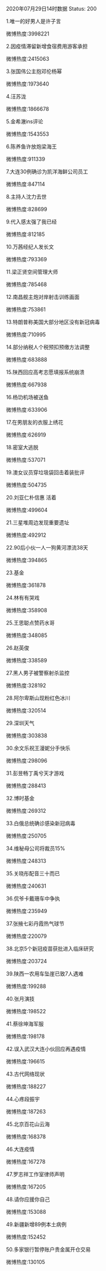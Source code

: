 2020年07月29日14时数据
Status: 200

1.唯一的好男人是许子言

微博热度:3998221

2.因疫情滞留新增食宿费用游客承担

微博热度:2415063

3.张国伟公主抱邓伦杨幂

微博热度:1973640

4.汪苏泷

微博热度:1866678

5.金希澈ins评论

微博热度:1543553

6.陈养鱼许放炮梁海王

微博热度:911339

7.大连30例确诊为凯洋海鲜公司员工

微博热度:847114

8.主持人沈力去世

微博热度:828699

9.代入感太强了我已经

微博热度:812185

10.万茜经纪人发长文

微博热度:793369

11.梁正贤空间管理大师

微博热度:785468

12.南昌舰主炮对岸射击训练画面

微博热度:753861

13.特朗普称美国大部分地区没有新冠病毒

微博热度:710995

14.部分纳税人个税预扣预缴方法调整

微博热度:683888

15.陕西回应高考志愿填报系统崩溃

微博热度:667938

16.杨玏机场被送鱼

微博热度:633906

17.在男朋友的衣服上绣花

微博热度:626919

18.密室大逃脱

微博热度:537071

19.澳女议员穿垃圾袋回击着装批评

微博热度:504735

20.刘亚仁朴信惠 活着

微博热度:499604

21.三星堆周边发现重要遗址

微博热度:492912

22.90后小伙一人一狗黄河漂流38天

微博热度:394865

23.基金

微博热度:361878

24.林有有哭戏

微博热度:358908

25.王思聪点赞药水哥

微博热度:348085

26.赵英俊

微博热度:338589

27.黑人男子被警察射杀监控

微博热度:328192

28.阿尔卑斯山现粉红色冰川

微博热度:320514

29.深圳天气

微博热度:303838

30.余文乐祝王漫妮分手快乐

微博热度:298096

31.彭昱畅丁禹兮天才游戏

微博热度:288413

32.博时基金

微博热度:269312

33.白俄总统确诊感染新冠病毒

微博热度:250705

34.维秘母公司将裁员15%

微博热度:248313

35.关晓彤配音三十而已

微博热度:240631

36.侃爷卡戴珊车中争执

微博热度:235949

37.张掖七彩丹霞热气球节

微博热度:220079

38.北京5个新冠疫苗获批进入临床研究

微博热度:203724

39.陕西一农用车坠崖已致7人遇难

微博热度:199288

40.张月演技

微博热度:198522

41.蔡徐坤海军服

微博热度:198178

42.误入武汉大连小伙回应再遇疫情

微博热度:196615

43.古代网络现状

微博热度:188227

44.心疼段振宇

微博热度:187263

45.北京百花山云海

微博热度:168378

46.大连疫情

微博热度:167278

47.罗志祥工作室律师声明

微博热度:167205

48.请你应援你自己

微博热度:153088

49.新疆新增89例本土病例

微博热度:152452

50.多家银行暂停账户贵金属开仓交易

微博热度:130105

